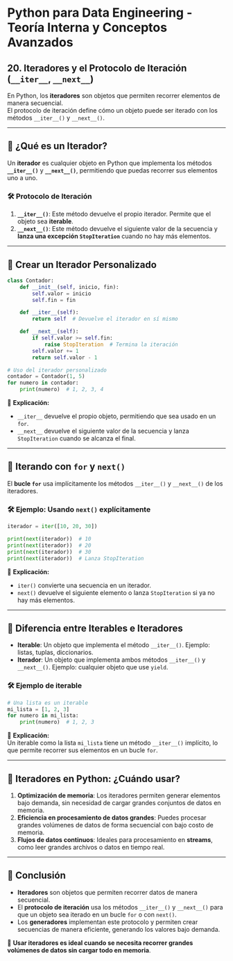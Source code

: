 # Python para Data Engineering - Teoría Interna y Conceptos Avanzados

## 20. Iteradores y el Protocolo de Iteración (`__iter__`, `__next__`)

En Python, los **iteradores** son objetos que permiten recorrer elementos de manera secuencial.  
El protocolo de iteración define cómo un objeto puede ser iterado con los métodos `__iter__()` y `__next__()`.

---

## 🔹 ¿Qué es un Iterador?

Un **iterador** es cualquier objeto en Python que implementa los métodos **`__iter__()`** y **`__next__()`**, permitiendo que puedas recorrer sus elementos uno a uno.

### 🛠️ Protocolo de Iteración

1. **`__iter__()`**: Este método devuelve el propio iterador. Permite que el objeto sea **iterable**.  
2. **`__next__()`**: Este método devuelve el siguiente valor de la secuencia y **lanza una excepción `StopIteration`** cuando no hay más elementos.

---

## 🔹 Crear un Iterador Personalizado

```python
class Contador:
    def __init__(self, inicio, fin):
        self.valor = inicio
        self.fin = fin

    def __iter__(self):
        return self  # Devuelve el iterador en sí mismo

    def __next__(self):
        if self.valor >= self.fin:
            raise StopIteration  # Termina la iteración
        self.valor += 1
        return self.valor - 1

# Uso del iterador personalizado
contador = Contador(1, 5)
for numero in contador:
    print(numero)  # 1, 2, 3, 4
```

📌 **Explicación:**
- `__iter__` devuelve el propio objeto, permitiendo que sea usado en un `for`.
- `__next__` devuelve el siguiente valor de la secuencia y lanza `StopIteration` cuando se alcanza el final.

---

## 🔹 Iterando con `for` y `next()`

El **bucle `for`** usa implícitamente los métodos `__iter__()` y `__next__()` de los iteradores.

### 🛠️ Ejemplo: Usando `next()` explícitamente

```python
iterador = iter([10, 20, 30])

print(next(iterador))  # 10
print(next(iterador))  # 20
print(next(iterador))  # 30
print(next(iterador))  # Lanza StopIteration
```

📌 **Explicación:**
- `iter()` convierte una secuencia en un iterador.
- `next()` devuelve el siguiente elemento o lanza `StopIteration` si ya no hay más elementos.

---

## 🔹 Diferencia entre Iterables e Iteradores

- **Iterable**: Un objeto que implementa el método `__iter__()`. Ejemplo: listas, tuplas, diccionarios.
- **Iterador**: Un objeto que implementa ambos métodos `__iter__()` y `__next__()`. Ejemplo: cualquier objeto que use `yield`.

### 🛠️ Ejemplo de iterable

```python
# Una lista es un iterable
mi_lista = [1, 2, 3]
for numero in mi_lista:
    print(numero)  # 1, 2, 3
```

📌 **Explicación:**  
Un iterable como la lista `mi_lista` tiene un método `__iter__()` implícito, lo que permite recorrer sus elementos en un bucle `for`.

---

## 🔹 Iteradores en Python: ¿Cuándo usar?

1. **Optimización de memoria**: Los iteradores permiten generar elementos bajo demanda, sin necesidad de cargar grandes conjuntos de datos en memoria.
2. **Eficiencia en procesamiento de datos grandes**: Puedes procesar grandes volúmenes de datos de forma secuencial con bajo costo de memoria.
3. **Flujos de datos continuos**: Ideales para procesamiento en **streams**, como leer grandes archivos o datos en tiempo real.

---

## 🚀 Conclusión

- **Iteradores** son objetos que permiten recorrer datos de manera secuencial.
- El **protocolo de iteración** usa los métodos `__iter__()` y `__next__()` para que un objeto sea iterado en un bucle `for` o con `next()`.
- Los **generadores** implementan este protocolo y permiten crear secuencias de manera eficiente, generando los valores bajo demanda.

📌 **Usar iteradores es ideal cuando se necesita recorrer grandes volúmenes de datos sin cargar todo en memoria**.
